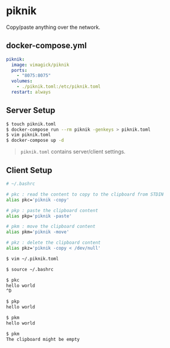 piknik
======

Copy/paste anything over the network.

## docker-compose.yml

```yaml
piknik:
  image: vimagick/piknik
  ports:
    - "8075:8075"
  volumes:
    - ./piknik.toml:/etc/piknik.toml
  restart: always
```

## Server Setup

```bash
$ touch piknik.toml
$ docker-compose run --rm piknik -genkeys > piknik.toml
$ vim piknik.toml
$ docker-compose up -d
```

> `piknik.toml` contains server/client settings.

## Client Setup

```bash
# ~/.bashrc

# pkc : read the content to copy to the clipboard from STDIN
alias pkc='piknik -copy'

# pkp : paste the clipboard content
alias pkp='piknik -paste'

# pkm : move the clipboard content
alias pkm='piknik -move'

# pkz : delete the clipboard content
alias pkz='piknik -copy < /dev/null'
```

```bash
$ vim ~/.piknik.toml

$ source ~/.bashrc

$ pkc
hello world
^D

$ pkp
hello world

$ pkm
hello world

$ pkm
The clipboard might be empty
```
